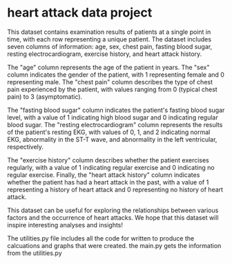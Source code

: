 # heart attack data project
This dataset contains examination results of patients at a single point in time, with each row representing a unique patient. The dataset includes seven columns of information: age, sex, chest pain, fasting blood sugar, resting electrocardiogram, exercise history, and heart attack history.

The "age" column represents the age of the patient in years. The "sex" column indicates the gender of the patient, with 1 representing female and 0 representing male. The "chest pain" column describes the type of chest pain experienced by the patient, with values ranging from 0 (typical chest pain) to 3 (asymptomatic).

The "fasting blood sugar" column indicates the patient's fasting blood sugar level, with a value of 1 indicating high blood sugar and 0 indicating regular blood sugar. The "resting electrocardiogram" column represents the results of the patient's resting EKG, with values of 0, 1, and 2 indicating normal EKG, abnormality in the ST-T wave, and abnormality in the left ventricular, respectively.

The "exercise history" column describes whether the patient exercises regularly, with a value of 1 indicating regular exercise and 0 indicating no regular exercise. Finally, the "heart attack history" column indicates whether the patient has had a heart attack in the past, with a value of 1 representing a history of heart attack and 0 representing no history of heart attack.

This dataset can be useful for exploring the relationships between various factors and the occurrence of heart attacks. We hope that this dataset will inspire interesting analyses and insights!


The utilities.py file includes all the code for written to produce the calcuations and graphs that were created. the main.py gets the information from the utilities.py 
